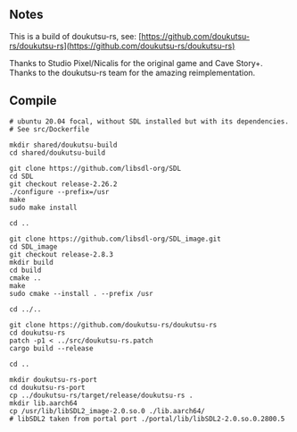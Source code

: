 ## Notes

This is a build of doukutsu-rs, see:
 [https://github.com/doukutsu-rs/doukutsu-rs](https://github.com/doukutsu-rs/doukutsu-rs)

Thanks to Studio Pixel/Nicalis for the original game and Cave Story+. Thanks to the doukutsu-rs team for the amazing reimplementation.


## Compile

```
# ubuntu 20.04 focal, without SDL installed but with its dependencies.
# See src/Dockerfile

mkdir shared/doukutsu-build
cd shared/doukutsu-build

git clone https://github.com/libsdl-org/SDL
cd SDL
git checkout release-2.26.2
./configure --prefix=/usr
make
sudo make install

cd ..

git clone https://github.com/libsdl-org/SDL_image.git
cd SDL_image
git checkout release-2.8.3
mkdir build
cd build
cmake ..
make
sudo cmake --install . --prefix /usr

cd ../..

git clone https://github.com/doukutsu-rs/doukutsu-rs
cd doukutsu-rs
patch -p1 < ../src/doukutsu-rs.patch
cargo build --release

cd ..

mkdir doukutsu-rs-port
cd doukutsu-rs-port
cp ../doukutsu-rs/target/release/doukutsu-rs .
mkdir lib.aarch64
cp /usr/lib/libSDL2_image-2.0.so.0 ./lib.aarch64/
# libSDL2 taken from portal port ./portal/lib/libSDL2-2.0.so.0.2800.5
```
